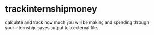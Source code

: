 # trackinternshipmoney
calculate and track how much you will be making and spending through your internship. saves output to a external file.

